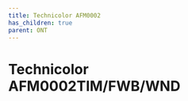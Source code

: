 ```yaml
---
title: Technicolor AFM0002
has_children: true
parent: ONT
---
```


# Technicolor AFM0002TIM/FWB/WND

